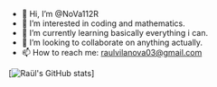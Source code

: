 - 👋 Hi, I’m @NoVa112R
- 👀 I’m interested in coding and mathematics.
- 🌱 I’m currently learning basically everything i can.
- 💞️ I’m looking to collaborate on anything actually.
- 📫 How to reach me: raulvilanova03@gmail.com

<!---
NoVa112R/NoVa112R is a ✨ special ✨ repository because its `README.md` (this file) appears on your GitHub profile.
You can click the Preview link to take a look at your changes.
--->
[![Raül's GitHub stats](https://github-readme-stats.vercel.app/api?username=NoVa112R)]
